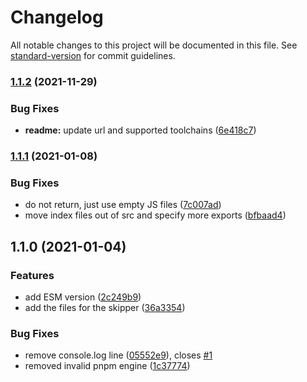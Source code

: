 # Changelog

All notable changes to this project will be documented in this file. See [standard-version](https://github.com/conventional-changelog/standard-version) for commit guidelines.

### [1.1.2](https://github.com/favware/skip-dependency/compare/v1.1.1...v1.1.2) (2021-11-29)


### Bug Fixes

* **readme:** update url and supported toolchains ([6e418c7](https://github.com/favware/skip-dependency/commit/6e418c7936aef9b18368eee7a692a8b10e9d189a))

### [1.1.1](https://github.com/favware/skip-dependency/compare/v1.1.0...v1.1.1) (2021-01-08)


### Bug Fixes

* do not return, just use empty JS files ([7c007ad](https://github.com/favware/skip-dependency/commit/7c007ad1548bf0a5280135a744ee6b8996628ba5))
* move index files out of src and specify more exports ([bfbaad4](https://github.com/favware/skip-dependency/commit/bfbaad47be0520bc05c068ebc0209721aa5a13c5))

## 1.1.0 (2021-01-04)


### Features

* add ESM version ([2c249b9](https://github.com/favware/skip-dependency/commit/2c249b92343e9d3ed5512ed22894ed8d0048d921))
* add the files for the skipper ([36a3354](https://github.com/favware/skip-dependency/commit/36a33548e0af2023ee5363a22732a4bc34325865))


### Bug Fixes

* remove console.log line ([05552e9](https://github.com/favware/skip-dependency/commit/05552e9de73e9f109d03bf97094a7eb83e715996)), closes [#1](https://github.com/favware/skip-dependency/issues/1)
* removed invalid pnpm engine ([1c37774](https://github.com/favware/skip-dependency/commit/1c377743bd94aca18bf49201686b75fd75b5f53c))
